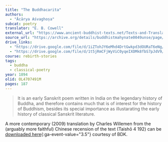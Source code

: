 ```yaml
---
title: "The Buddhacarita"
authors:
  - "Ācārya Aśvaghoṣa"
subcat: poetry
translator: "E. B. Cowell"
external_url: "https://www.ancient-buddhist-texts.net/Texts-and-Translations/Buddhacarita/index.htm"
source_url: "https://archive.org/details/buddhistmahynate0049unse/page/n9/mode/2up"
drive_links: 
  - "https://drive.google.com/file/d/1iZTohJY6eMhd4DrtGwkpd3dOURaT6eNg/view?usp=drivesdk"
  - "https://drive.google.com/file/d/1t5jRmCFjWyViC0yqeIXOMk8fbS7pJdV9/view?usp=drivesdk"
course: rebirth-stories
tags:
  - buddha
  - classical-poetry
year: 1894
olid: OL4707491M
pages: 187
---
```


> It is an early Sanskrit poem written in India on the legendary history of Buddha, and therefore contains much that is of interest for the history of Buddhism, besides its special importance as illustarating the early history of classical Sanskrit literature.

A more contemporary (2009) translation by Charles Willemen from the (arguably more faithful) Chinese recension of the text (Taishō 4 192) can be [downloaded here](http://www.thezensite.com/ZenTeachings/Translations/Buddhacarita_2009.pdf){:ga-event-value="3.5"} courtesy of BDK.
